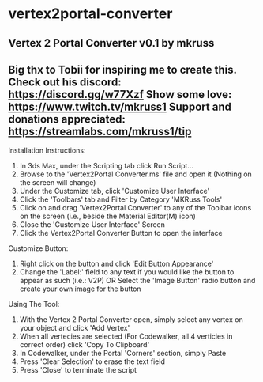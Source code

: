 # vertex2portal-converter

Vertex 2 Portal Converter v0.1 by mkruss
-----
Big thx to Tobii for inspiring me to create this. Check out his discord: https://discord.gg/w77Xzf
Show some love: https://www.twitch.tv/mkruss1
Support and donations appreciated: https://streamlabs.com/mkruss1/tip
-----

Installation Instructions:
1. In 3ds Max, under the Scripting tab click Run Script...
2. Browse to the 'Vertex2Portal Converter.ms' file and open it (Nothing on the screen will change)
3. Under the Customize tab, click 'Customize User Interface'
4. Click the 'Toolbars' tab and Filter by Category 'MKRuss Tools'
5. Click on and drag  'Vertex2Portal Converter' to any of the Toolbar icons on the screen (i.e., beside the Material Editor(M) icon)
6. Close the 'Customize User Interface' Screen
7. Click the Vertex2Portal Converter Button to open the interface

Customize Button:
1. Right click on the button and click 'Edit Button Appearance'
2. Change the 'Label:' field to any text if you would like the button to appear as such (i.e.: V2P)
  OR
     Select the 'Image Button' radio button and create your own image for the button

Using The Tool:
1. With the Vertex 2 Portal Converter open, simply select any vertex on your object and click 'Add Vertex'
2. When all vertecies are selected (For Codewalker, all 4 verticies in correct order) click 'Copy To Clipboard'
3. In Codewalker, under the Portal 'Corners' section, simply Paste
4. Press 'Clear Selection' to erase the text field
5. Press 'Close' to terminate the script